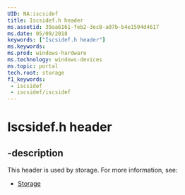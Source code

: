 ```yaml
---
UID: NA:iscsidef
title: Iscsidef.h header
ms.assetid: 39aa6161-feb2-3ec8-a07b-b4e1594d4617
ms.date: 05/09/2018
keywords: ["Iscsidef.h header"]
ms.keywords: 
ms.prod: windows-hardware
ms.technology: windows-devices
ms.topic: portal
tech.root: storage
f1_keywords:
 - iscsidef
 - iscsidef/iscsidef
---
```


# Iscsidef.h header


## -description

This header is used by storage. For more information, see:

- [Storage](../_storage/index.md)

